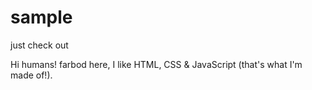 # sample
just check out

Hi humans!
farbod here, I like HTML, CSS & JavaScript (that's what I'm made of!).

